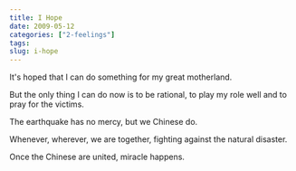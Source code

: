 ```yaml
---
title: I Hope
date: 2009-05-12
categories: ["2-feelings"]
tags: 
slug: i-hope
---
```



It's hoped that I can do something for my great motherland.

But the only thing I can do now is to be rational, to play my role well and to pray for the victims.

The earthquake has no mercy, but we Chinese do.

Whenever, wherever, we are together, fighting against the natural disaster.

Once the Chinese are united, miracle happens.